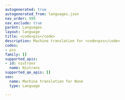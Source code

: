 ```yaml
---
autogenerated: true
autogenerated_from: languages.json
nav_order: 999
nav_exclude: true
parent: Languages
layout: language
title: <code>pss</code>
description: Machine translation for <code>pss</code>
codes:
- pss
family: []
supported_apis:
- id: niutrans
  name: Niutrans
supported_qe_apis: []
seo:
  name: Machine translation for None
  type: Language

---
```


